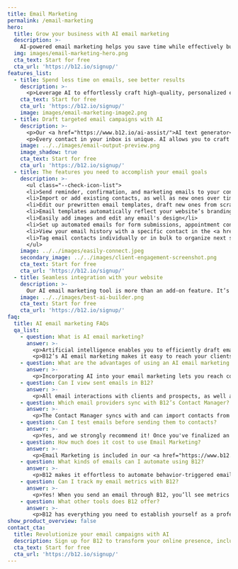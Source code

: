 ```yaml
---
title: Email Marketing
permalink: /email-marketing
hero:
  title: Grow your business with AI email marketing
  description: >-
    AI-powered email marketing helps you save time while effectively building relationships and driving business results. Branded templates, AI text generation, easy editing, and automated workflows let you create and send personalized emails in just a few clicks.
  img: images/email-marketing-hero.png
  cta_text: Start for free
  cta_url: 'https://b12.io/signup/'
features_list:
  - title: Spend less time on emails, see better results
    description: >-
      <p>Leverage AI to effortlessly craft high-quality, personalized email marketing campaigns. Setting up and sending emails that previously took hours of your time are completed in minutes by artificial intelligence. Use <a href="https://www.b12.io/ai-assist/">AI Assist</a> tool to draft your emails, subject lines, and calls to action in seconds or edit prebuilt templates specifically for your industry.
    cta_text: Start for free
    cta_url: 'https://b12.io/signup/'
    image: images/email-marketing-image2.png
  - title: Draft targeted email campaigns with AI
    description: >-
      <p>Our <a href="https://www.b12.io/ai-assist/">AI text generator</a> unlocks a new level of precision and ease in your email marketing campaigns. Share key points about the email you’re sending, and AI Assist writes a first draft, with the right headers, formatting, CTAs, and branding included.</p>
      <p>Every contact in your inbox is unique. AI allows you to craft personalized email content for each person based on their needs, preferences, and past interactions. Achieve better engagement, open rates, and conversions with highly targeted emails.</p>
    image: ../../images/email-output-preview.png
    image_shadow: true
    cta_text: Start for free
    cta_url: 'https://b12.io/signup/'
  - title: The features you need to accomplish your email goals
    description: >-
      <ul class="--check-icon-list">
      <li>Send reminder, confirmation, and marketing emails to your contacts without leaving B12</li>
      <li>Import or add existing contacts, as well as new ones over time</li>
      <li>Edit our prewritten email templates, draft new ones from scratch, or use <a href="https://www.b12.io/ai-assist/">AI Assist</a> to do it 40x faster</li>
      <li>Email templates automatically reflect your website’s branding, colors, and fonts</li>
      <li>Easily add images and edit any email's design</li>
      <li>Set up automated emails for form submissions, appointment confirmations, or payment reminders</li>
      <li>View your email history with a specific contact in the <a href="/contact-manager">Contact Manager</a></li>
      <li>Tag email contacts individually or in bulk to organize next steps and follow-ups</li>
      </ul>
    image: ../../images/easily-connect.jpeg
    secondary_image: ../../images/client-engagement-screenshot.png
    cta_text: Start for free
    cta_url: 'https://b12.io/signup/'
  - title: Seamless integration with your website
    description: >-
      Our AI email marketing tool is more than an add-on feature. It’s built into B12’s AI website builder, creating a consistent, unified experience for you and your clients. From launching your website fast to organizing contacts and fostering relationships over time, all parts of your business are interconnected and efficient with B12.
    image: ../../images/best-ai-builder.png
    cta_text: Start for free
    cta_url: 'https://b12.io/signup/'
faq:
  title: AI email marketing FAQs
  qa_list:
    - question: What is AI email marketing?
      answer: >-
        <p>Artificial intelligence enables you to efficiently draft email content, automate email workflows, and automatically create email templates that match your website.</p>
        <p>B12’s AI email marketing makes it easy to reach your clients and prospects with built-in email features that integrate with your online presence. AI automatically generates emails to match your branding, with the option to use pre-written messages as a starting point to save time and ensure quality. Email marketing is in the B12 Editor under “Your business.”</p>
    - question: What are the advantages of using an AI email marketing tool?
      answer: >-
        <p>Incorporating AI into your email marketing lets you reach contacts quickly without sacrificing personalization or quality. With a platform like B12, your marketing emails, website, contact management, appointments, invoices, and more are all in one place. The insights you gain from your email marketing metrics help you create more successful campaigns that increase revenue and scale your business. B12’s AI email marketing is user-friendly, regardless of your technical skills, automatable, secure, and cost-effective.</p>
    - question: Can I view sent emails in B12?
      answer: >-
        <p>All email interactions with clients and prospects, as well as website form submissions, contact details, on-site chat messages, and intake notes, are automatically stored and can be viewed in the <a href="https://www.b12.io/contact-manager/">Contact Manager</a>.</p>
    - question: Which email providers sync with B12’s Contact Manager?
      answer: >-
        <p>The Contact Manager syncs with and can import contacts from Gmail, Office 365, Yahoo Mail, or by uploading a CSV file.</p>
    - question: Can I test emails before sending them to contacts?
      answer: >-
        <p>Yes, and we strongly recommend it! Once you've finalized an email, click "Send a test email". After receiving the test email to your account, make edits or send it off to contacts</p>
    - question: How much does it cost to use Email Marketing?
      answer: >-
        <p>Email Marketing is included in our <a href="https://www.b12.io/pricing">Professional and Advanced plans</a>. There are no limits on how many emails you send or how many recipients you send emails to.</p>
    - question: What kinds of emails can I automate using B12?
      answer: >-
        <p>B12 makes it effortless to automate behavior-triggered emails. Based on user actions, such as submitting a contact form or scheduling an appointment, our AI workflows ensure you deliver the right message at the right time. Customize your workflows and email sequences using B12 to add precision to your email strategy and better foster relationships.</p>
    - question: Can I track my email metrics with B12?
      answer: >-
        <p>Yes! When you send an email through B12, you’ll see metrics such as:</p><ul><li>Recipient count: The number of clients the email was sent to</li><li>Open rate: The percentage of recipients who opened your email</li><li>Click rate: The percentage of recipients who clicked the link in your email</li></ul><p>These metrics help you understand a campaign’s performance and your audience’s interests, so you optimize your strategy for improved results.</p>
    - question: What other tools does B12 offer?
      answer: >-
        <p>B12 has everything you need to establish yourself as a professional online and reach your goals. Launch a website with built-in invoicing, contracts, payments, email marketing, and more, all in one place. Start by seeing your <a href="https://b12.io/signup/">60-second website draft for free</a>.</p>
show_product_overview: false
contact_cta:
  title: Revolutionize your email campaigns with AI
  description: Sign up for B12 to transform your online presence, including email marketing. Launch your new AI site for free and start growing online in no time.
  cta_text: Start for free
  cta_url: 'https://b12.io/signup/'
---
```


